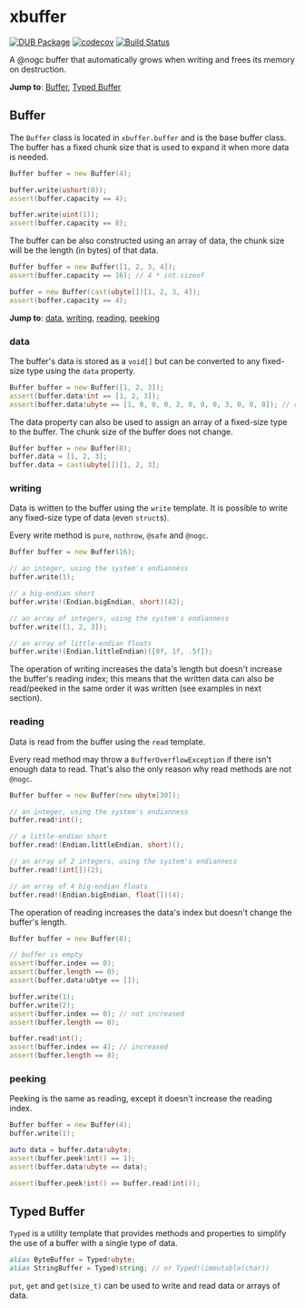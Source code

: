 xbuffer
=======

[![DUB Package](https://img.shields.io/dub/v/xbuffer.svg)](https://code.dlang.org/packages/xbuffer)
[![codecov](https://codecov.io/gh/nextcardgame/xbuffer/branch/master/graph/badge.svg)](https://codecov.io/gh/nextcardgame/xbuffer)
[![Build Status](https://travis-ci.org/nextcardgame/xbuffer.svg?branch=master)](https://travis-ci.org/nextcardgame/xbuffer)

A @nogc buffer that automatically grows when writing and frees its memory on destruction.

**Jump to**: [Buffer](#buffer), [Typed Buffer](#typed-buffer)

## Buffer

The `Buffer` class is located in `xbuffer.buffer` and is the base buffer class.
The buffer has a fixed chunk size that is used to expand it when more data is needed.

```d
Buffer buffer = new Buffer(4);

buffer.write(ushort(0));
assert(buffer.capacity == 4);

buffer.write(uint(1));
assert(buffer.capacity == 8);
```

The buffer can be also constructed using an array of data, the chunk size will be the length (in bytes) of that data.

```d
Buffer buffer = new Buffer([1, 2, 3, 4]);
assert(buffer.capacity == 16); // 4 * int.sizeof

buffer = new Buffer(cast(ubyte[])[1, 2, 3, 4]);
assert(buffer.capacity == 4);
```

**Jump to**: [data](#data), [writing](#writing), [reading](#reading), [peeking](#peeking)

### data

The buffer's data is stored as a `void[]` but can be converted to any fixed-size type using the `data` property.

```d
Buffer buffer = new Buffer([1, 2, 3]);
assert(buffer.data!int == [1, 2, 3]);
assert(buffer.data!ubyte == [1, 0, 0, 0, 2, 0, 0, 0, 3, 0, 0, 0]); // on a little-endian system
```

The data property can also be used to assign an array of a fixed-size type to the buffer.
The chunk size of the buffer does not change.

```d
Buffer buffer = new Buffer(8);
buffer.data = [1, 2, 3];
buffer.data = cast(ubyte[])[1, 2, 3];
```

### writing

Data is written to the buffer using the `write` template.
It is possible to write any fixed-size type of data (even `struct`s).

Every write method is `pure`, `nothrow`, `@safe` and `@nogc`.

```d
Buffer buffer = new Buffer(16);

// an integer, using the system's endianness
buffer.write(1);

// a big-endian short
buffer.write!(Endian.bigEndian, short)(42);

// an array of integers, using the system's endianness
buffer.write([1, 2, 3]);

// an array of little-endian floats
buffer.write!(Endian.littleEndian)([0f, 1f, .5f]);
```

The operation of writing increases the data's length but doesn't increase the buffer's reading index;
this means that the written data can also be read/peeked in the same order it was written (see examples in next section).

### reading

Data is read from the buffer using the `read` template.

Every read method may throw a `BufferOverflowException` if there isn't enough data to read.
That's also the only reason why read methods are not `@nogc`.

```d
Buffer buffer = new Buffer(new ubyte[30]);

// an integer, using the system's endianness
buffer.read!int();

// a little-endian short
buffer.read!(Endian.littleEndian, short)();

// an array of 2 integers, using the system's endianness
buffer.read!(int[])(2);

// an array of 4 big-endian floats
buffer.read!(Endian.bigEndian, float[])(4);
```

The operation of reading increases the data's index but doesn't change the buffer's length.

```d
Buffer buffer = new Buffer(8);

// buffer is empty
assert(buffer.index == 0);
assert(buffer.length == 0);
assert(buffer.data!ubtye == []);

buffer.write(1);
buffer.write(2);
assert(buffer.index == 0); // not increased
assert(buffer.length == 8);

buffer.read!int();
assert(buffer.index == 4); // increased
assert(buffer.length == 8);
```

### peeking

Peeking is the same as reading, except it doesn't increase the reading index.

```d
Buffer buffer = new Buffer(4);
buffer.write(1);

auto data = buffer.data!ubyte;
assert(buffer.peek!int() == 1);
assert(buffer.data!ubyte == data);

assert(buffer.peek!int() == buffer.read!int());
```

## Typed Buffer

`Typed` is a utility template that provides methods and properties to simplify the use of a buffer with a single type of data.

```d
alias ByteBuffer = Typed!ubyte;
alias StringBuffer = Typed!string; // or Typed!(immutable(char))
```

`put`, `get` and `get(size_t)` can be used to write and read data or arrays of data.
